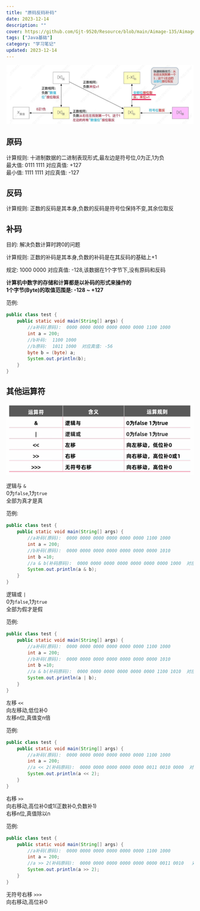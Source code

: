 ```yaml
---
title: "原码反码补码"
date: 2023-12-14
description: ""
cover: https://github.com/Gjt-9520/Resource/blob/main/Aimage-135/Aimage61.jpg?raw=true
tags: ["Java基础"]
category: "学习笔记"
updated: 2023-12-14
---
```


![原码补码反码移码](../images/原码反码补码移码.jpg)

## 原码

计算规则: 十进制数据的二进制表现形式,最左边是符号位,0为正,1为负     
最大值: 0111 1111  对应真值: +127   
最小值: 1111 1111  对应真值: -127   

## 反码

计算规则: 正数的反码是其本身,负数的反码是符号位保持不变,其余位取反     

## 补码

目的: 解决负数计算时跨0的问题  

计算规则: 正数的补码是其本身,负数的补码是在其反码的基础上+1   

规定: 1000 0000  对应真值: -128,该数据在1个字节下,没有原码和反码

**计算机中数字的存储和计算都是以补码的形式来操作的**   
**1个字节(Byte)的取值范围是: -128 ~ +127**   

范例: 

```java
public class test {
    public static void main(String[] args) {
        //a补码(原码):  0000 0000 0000 0000 0000 0000 1100 1000
        int a = 200; 
        //b补码:  1100 1000
        //b原码:  1011 1000  对应真值: -56
        byte b = (byte) a; 
        System.out.println(b); 
    }
}
```

## 其他运算符

![其他运算符](../images/其他运算符.jpg)

逻辑与 `&`    
0为`false`,1为`true`   
全部为真才是真   

范例: 

```java
public class test {
    public static void main(String[] args) {
        //a补码(原码):  0000 0000 0000 0000 0000 0000 1100 1000
        int a = 200;                 
        //b补码(原码):  0000 0000 0000 0000 0000 0000 0000 1010
        int b =10;   
        //a & b(补码原码):  0000 0000 0000 0000 0000 0000 0000 1000  对应真值: 8                
        System.out.println(a & b);   
    }
}
```

逻辑或 `|`   
0为`false`,1为`true`   
全部为假才是假  

范例: 

```java
public class test {
    public static void main(String[] args) {
        //a补码(原码):  0000 0000 0000 0000 0000 0000 1100 1000
        int a = 200;   
        //b补码(原码):  0000 0000 0000 0000 0000 0000 0000 1010              
        int b =10;       
        //a & b(补码原码):  0000 0000 0000 0000 0000 0000 1100 1010  对应真值: 202            
        System.out.println(a | b);   
    }
}
```

左移 `<<`   
向左移动,低位补0   
左移n位,真值变n倍   

范例: 

```java
public class test {
    public static void main(String[] args) {
        //a补码(原码):  0000 0000 0000 0000 0000 0000 1100 1000
        int a = 200; 
        //a << 2(补码原码):  0000 0000 0000 0000 0000 0011 0010 0000  对应真值: 800                
        System.out.println(a << 2);  
    }
}
```

右移 `>>`    
向右移动,高位补0或1(正数补0,负数补1)   
右移n位,真值除以n  

范例: 

```java
public class test {
    public static void main(String[] args) {
        //a补码(原码):  0000 0000 0000 0000 0000 0000 1100 1000
        int a = 200;               
        //a >> 2(补码原码):  0000 0000 0000 0000 0000 0000 0011 0010   对应真值: 50  
        System.out.println(a >> 2);  
    }
}
```

无符号右移 `>>>`   
向右移动,高位补0   